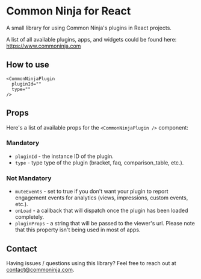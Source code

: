 # Common Ninja for React

A small library for using Common Ninja's plugins in React projects.

A list of all available plugins, apps, and widgets could be found here:
https://www.commoninja.com

## How to use

```
<CommonNinjaPlugin
  pluginId=""
  type=""
/>
```

## Props
Here's a list of available props for the `<CommonNinjaPlugin />` component:

### Mandatory
* `pluginId` - the instance ID of the plugin.
* `type` - type type of the plugin (bracket, faq, comparison_table, etc.).

### Not Mandatory
* `muteEvents` - set to true if you don't want your plugin to report engagement events for analytics (views, impressions, custom events, etc.).
* `onLoad` - a callback that will dispatch once the plugin has been loaded completely.
* `pluginProps` - a string that will be passed to the viewer's url. Please note that this property isn't being used in most of apps.

## Contact

Having issues / questions using this library? Feel free to reach out at [contact@commoninja.com](mailto:contact@commoninja.com).